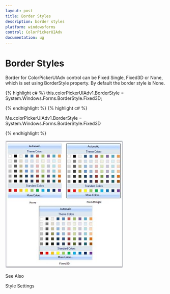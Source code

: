 ```yaml
---
layout: post
title: Border Styles
description: border styles
platform: windowsforms
control: ColorPickerUIAdv 
documentation: ug
---
```

# Border Styles

Border for ColorPickerUIAdv control can be Fixed Single, Fixed3D or None, which is set using BorderStyle property. By default the border style is None.




{% highlight c# %}
this.colorPickerUIAdv1.BorderStyle = System.Windows.Forms.BorderStyle.Fixed3D;


{% endhighlight  %}
{% highlight c# %}




Me.colorPickerUIAdv1.BorderStyle = System.Windows.Forms.BorderStyle.Fixed3D

{% endhighlight  %}

![](ColorPickerUIAdv_Images/Overview_img270.jpeg)



See Also

Style Settings
